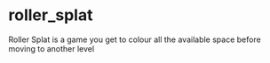 # roller_splat

Roller Splat is a game you get to colour all the available space before moving to another level
